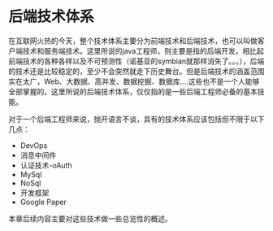 # 后端技术体系

在互联网火热的今天，整个技术体系主要分为前端技术和后端技术，也可以叫做客户端技术和服务端技术。这里所说的java工程师，则主要是指的后端开发。相比起前端技术的各种各样以及不可预测性（诺基亚的symbian就那样消失了。。。），后端的技术还是比较稳定的，至少不会突然就走下历史舞台。但是后端技术的涵盖范围实在太广，Web、大数据、高并发、数据挖掘、数据库....这些也不是一个人能够全部掌握的。这里所说的后端技术体系，仅仅指的是一些后端工程师必备的基本技能。

对于一个后端工程师来说，抛开语言不谈，具有的技术体系应该包括但不限于以下几点：

- DevOps
- 消息中间件
- 认证技术-oAuth
- MySql
- NoSql
- 开发框架
- Google Paper

本章后续内容主要对这些技术做一些总览性的概述。

